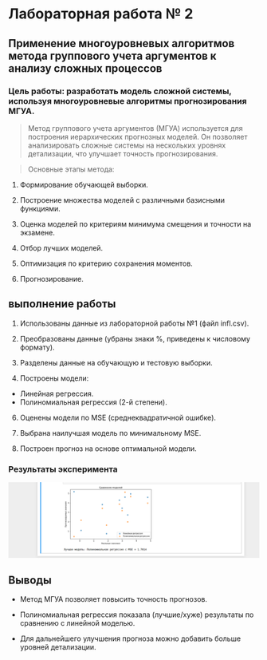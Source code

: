 # Лабораторная работа №  2


## Применение многоуровневых алгоритмов метода группового учета аргументов к анализу сложных процессов


### Цель работы: разработать модель сложной системы, используя многоуровневые алгоритмы прогнозирования МГУА.

> Метод группового учета аргументов (МГУА) используется для построения иерархических прогнозных моделей. Он позволяет анализировать сложные системы на нескольких
> уровнях детализации, что улучшает точность прогнозирования.

> Основные этапы метода:

1. Формирование обучающей выборки.

2. Построение множества моделей с различными базисными функциями.

3. Оценка моделей по критериям минимума смещения и точности на экзамене.

4. Отбор лучших моделей.

5. Оптимизация по критерию сохранения моментов.

6. Прогнозирование.

## выполнение работы

1. Использованы данные из лабораторной работы №1 (файл infl.csv).

2. Преобразованы данные (убраны знаки %, приведены к числовому формату).

3. Разделены данные на обучающую и тестовую выборки.

4. Построены модели:

 - Линейная регрессия.
 - Полиномиальная регрессия (2-й степени).

6. Оценены модели по MSE (среднеквадратичной ошибке).

7. Выбрана наилучшая модель по минимальному MSE.

8. Построен прогноз на основе оптимальной модели.

### Результаты эксперимента

![alt text](images/1_img.png)

## Выводы

- Метод МГУА позволяет повысить точность прогнозов.

- Полиномиальная регрессия показала (лучшие/хуже) результаты по сравнению с линейной моделью.

- Для дальнейшего улучшения прогноза можно добавить больше уровней детализации.